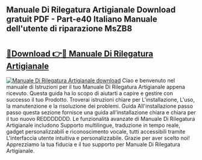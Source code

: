 ## Manuale Di Rilegatura Artigianale Download gratuit PDF - Part-e40 Italiano Manuale dell'utente di riparazione MsZB8

# <h2><a href="http://dfcfvt8.blite.top/?on=Manuale+Di+Rilegatura+Artigianale">🔗Download 👉🔴 Manuale Di Rilegatura Artigianale</a></h2>

[![Manuale Di Rilegatura Artigianale download](https://i.imgur.com/lujVjoI.png)](http://dfcfvt8.blite.top/?on=Manuale+Di+Rilegatura+Artigianale)
Ciao e benvenuto nel manuale di Istruzioni per il tuo Manuale Di Rilegatura Artigianale appena ricevuto. Questa guida ha lo scopo di aiutarti a capire e gestire con successo il tuo Prodotto. Troverai istruzioni chiare per L'installazione, L'uso, la manutenzione e la risoluzione dei problemi. Guida All'installazione passo passo questa sezione fornisce una guida all'installazione chiara e chiara per il tuo nuovo REDDDDDDD. Le funzionalità avanzate di Manuale Di Rilegatura Artigianale includono Supporto multilingue, traduzione in tempo reale, gadget personalizzabili e riconoscimento vocale, tutti accessibili tramite L'interfaccia utente intuitiva e personalizzabile. Grazie per aver scelto noi! Apprezziamo la tua fiducia e il tuo supporto per Manuale Di Rilegatura Artigianale.
